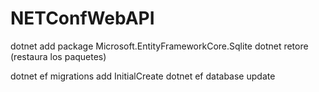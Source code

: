 # NETConfWebAPI
dotnet add package Microsoft.EntityFrameworkCore.Sqlite
dotnet retore (restaura los paquetes)

dotnet ef migrations add InitialCreate
dotnet ef database update